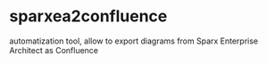 # sparxea2confluence
automatization tool, allow to export diagrams from Sparx Enterprise Architect as Confluence

